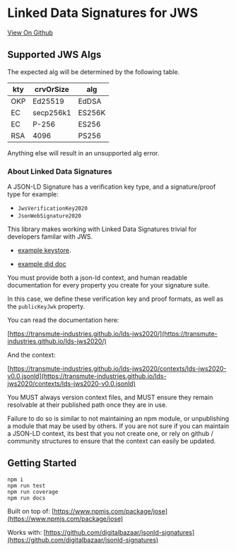 # Linked Data Signatures for JWS

[View On Github](https://github.com/transmute-industries/lds-jws2020)

## Supported JWS Algs

The expected alg will be determined by the following table.

| kty | crvOrSize | alg    |
| --- | --------- | ------ |
| OKP | Ed25519   | EdDSA  |
| EC  | secp256k1 | ES256K |
| EC  | P-256     | ES256  |
| RSA | 4096      | PS256  |

Anything else will result in an unsupported alg error.

### About Linked Data Signatures

A JSON-LD Signature has a verification key type, and a signature/proof type for example:

- `JwsVerificationKey2020`
- `JsonWebSignature2020`

This library makes working with Linked Data Signatures trivial for developers familar with JWS.

- [example keystore](./example/didDocJwks.json).

- [example did doc](./example/didDoc.json)

You must provide both a json-ld context, and human readable documentation for every property you create for your signature suite.

In this case, we define these verification key and proof formats, as well as the `publicKeyJwk` property.

You can read the documentation here:

[https://transmute-industries.github.io/lds-jws2020/](https://transmute-industries.github.io/lds-jws2020/)

And the context:

[https://transmute-industries.github.io/lds-jws2020/contexts/lds-jws2020-v0.0.jsonld](https://transmute-industries.github.io/lds-jws2020/contexts/lds-jws2020-v0.0.jsonld)

You MUST always version context files, and MUST ensure they remain resolvable at their published path once they are in use.

Failure to do so is similar to not maintaining an npm module, or unpublishing a module that may be used by others. If you are not sure if you can maintain a JSON-LD context, its best that you not create one, or rely on github / community structures to ensure that the context can easily be updated.

## Getting Started

```
npm i
npm run test
npm run coverage
npm run docs
```

Built on top of: [https://www.npmjs.com/package/jose](https://www.npmjs.com/package/jose)

Works with: [https://github.com/digitalbazaar/jsonld-signatures](https://github.com/digitalbazaar/jsonld-signatures)
